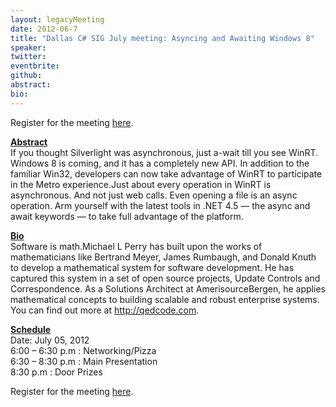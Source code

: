 ```yaml
---
layout: legacyMeeting
date: 2012-06-7
title: "Dallas C# SIG July meeting: Asyncing and Awaiting Windows 8"
speaker:
twitter:
eventbrite:
github:
abstract:
bio:
---
```


<p>Register for the meeting&nbsp;<a href="http://www.eventbrite.com/event/3796220598">here</a>.</p>
<p><strong><span style="text-decoration: underline;">Abstract<br />
</span></strong>If you thought Silverlight was asynchronous, just a-wait till you see WinRT. Windows 8 is coming, and it has a completely new API. In addition to the familiar Win32, developers can now take advantage of WinRT to participate in the Metro experience.Just about every operation in WinRT is asynchronous. And not just web calls. Even opening a file is an async operation. Arm yourself with the latest tools in .NET 4.5 &#8212; the async and await keywords &#8212; to take full advantage of the platform.</p>
<p><strong><span style="text-decoration: underline;">Bio</span></strong><br />
Software is math.Michael L Perry has built upon the works of mathematicians like Bertrand Meyer, James Rumbaugh, and Donald Knuth to develop a mathematical system for software development. He has captured this system in a set of open source projects, Update Controls and Correspondence. As a Solutions Architect at AmerisourceBergen, he applies mathematical concepts to building scalable and robust enterprise systems. You can find out more at <a href="http://qedcode.com">http://qedcode.com</a>.</p>
<p><strong><span style="text-decoration: underline;">Schedule<br />
</span></strong>Date: July 05, 2012<br />
6:00 &#8211; 6:30 p.m : Networking/Pizza<br />
6:30 &#8211; 8:30 p.m : Main Presentation<br />
8:30 p.m : Door Prizes</p>
<p>Register for the meeting <a href="http://www.eventbrite.com/event/3796220598">here</a>.</p>

